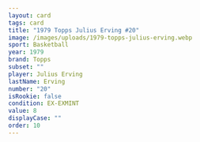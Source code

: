 ```yaml
---
layout: card
tags: card
title: "1979 Topps Julius Erving #20"
image: /images/uploads/1979-topps-julius-erving.webp
sport: Basketball
year: 1979
brand: Topps
subset: ""
player: Julius Erving
lastName: Erving
number: "20"
isRookie: false
condition: EX-EXMINT
value: 8
displayCase: ""
order: 10
---
```


